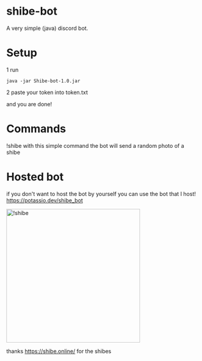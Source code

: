 # shibe-bot

A very simple (java) discord bot.

# Setup
1 run
```
java -jar Shibe-bot-1.0.jar

```
2 paste your token into token.txt 

and you are done!

# Commands
!shibe with this simple command the bot will send a random photo of a shibe

# Hosted bot
if you don't want to host the bot by yourself you can use the bot that I host!
https://potassio.dev/shibe_bot



<img src="https://potassio.dev/api/shibes" width="350" title="!shibe">

thanks https://shibe.online/ for the shibes
